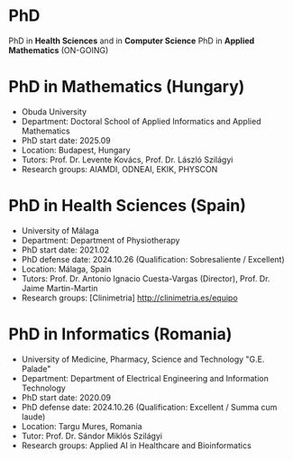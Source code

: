 # PhD

PhD in **Health Sciences** and in **Computer Science**
PhD in **Applied Mathematics** (ON-GOING)

# PhD in Mathematics (Hungary)
* Obuda University
* Department: Doctoral School of Applied Informatics and Applied Mathematics
* PhD start date: 2025.09
* Location: Budapest, Hungary
* Tutors: Prof. Dr. Levente Kovács, Prof. Dr. László Szilágyi
* Research groups: AIAMDI, ODNEAI, EKIK, PHYSCON

# PhD in Health Sciences (Spain)
* University of Málaga
* Department: Department of Physiotherapy
* PhD start date: 2021.02
* PhD defense date: 2024.10.26 (Qualification: Sobresaliente / Excellent)
* Location: Málaga, Spain
* Tutors: Prof. Dr. Antonio Ignacio Cuesta-Vargas (Director), Prof. Dr. Jaime Martin-Martin
* Research groups: [Clinimetria] http://clinimetria.es/equipo

# PhD in Informatics (Romania)
* University of Medicine, Pharmacy, Science and Technology "G.E. Palade"
* Department: Department of Electrical Engineering and Information Technology
* PhD start date: 2020.09
* PhD defense date: 2024.10.26 (Qualification: Excellent / Summa cum laude)
* Location: Targu Mures, Romania
* Tutor: Prof. Dr. Sándor Miklós Szilágyi
* Research groups: Applied AI in Healthcare and Bioinformatics
